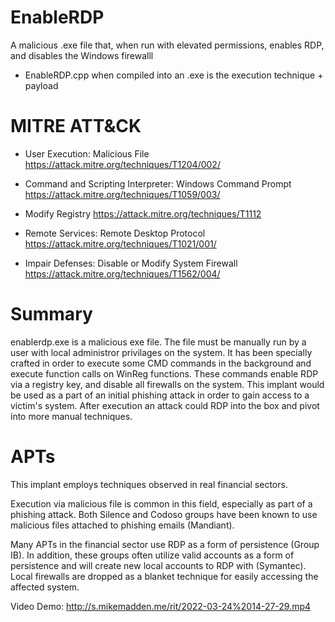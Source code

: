 # EnableRDP
A malicious .exe file that, when run with elevated permissions, enables RDP, and disables the Windows firewalll

- EnableRDP.cpp when compiled into an .exe is the execution technique + payload


# MITRE ATT&CK
- User Execution: Malicious File https://attack.mitre.org/techniques/T1204/002/
- Command and Scripting Interpreter: Windows Command Prompt https://attack.mitre.org/techniques/T1059/003/

- Modify Registry https://attack.mitre.org/techniques/T1112
- Remote Services: Remote Desktop Protocol https://attack.mitre.org/techniques/T1021/001/
- Impair Defenses: Disable or Modify System Firewall https://attack.mitre.org/techniques/T1562/004/

# Summary
enablerdp.exe is a malicious exe file. The file must be manually run by a user with local administror privilages on the system. It has been specially crafted in order to execute some CMD commands in the background and execute function calls on WinReg functions. These commands enable RDP via a registry key, and disable all firewalls on the system. This implant would be used as a part of an initial phishing attack in order to gain access to a victim's system. After execution an attack could RDP into the box and pivot into more manual techniques.

# APTs
This implant employs techniques observed in real financial sectors.

Execution via malicious file is common in this field, especially as part of a phishing attack. Both Silence and Codoso groups have been known to use malicious files attached to phishing emails (Mandiant).

Many APTs in the financial sector use RDP as a form of persistence (Group IB). In addition, these groups often utilize valid accounts as a form of persistence and will create new local accounts to RDP with (Symantec). Local firewalls are dropped as a blanket technique for easily accessing the affected system.

Video Demo:
http://s.mikemadden.me/rit/2022-03-24%2014-27-29.mp4
